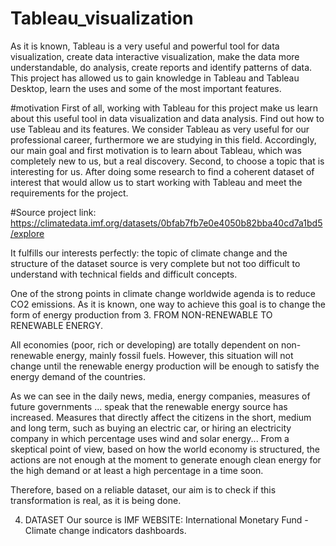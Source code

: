 # Tableau_visualization
As it is known, Tableau is a very useful and powerful tool for data visualization, create data interactive visualization, make the data more understandable, do analysis, create reports and identify patterns of data.
This project has allowed us to gain knowledge in Tableau and Tableau Desktop, learn the uses and some of the most important features. 

#motivation
First of all, working with Tableau for this project make us learn about this useful tool in data visualization and data analysis. Find out how to use Tableau and its features. We consider Tableau as very useful for our professional career, furthermore we are studying in this field. 
Accordingly, our main goal and first motivation is to learn about Tableau, which was completely new to us, but a real discovery.
Second, to choose a topic that is interesting for us. After doing some research to find a coherent dataset of interest that would allow us to start working with Tableau and meet the requirements for the project.

#Source project link:
https://climatedata.imf.org/datasets/0bfab7fb7e0e4050b82bba40cd7a1bd5/explore

It fulfills our interests perfectly: the topic of climate change and the structure of the dataset source is very complete but not too difficult to understand with technical fields and difficult concepts. 

One of the strong points in climate change worldwide agenda is to reduce CO2 emissions.
As it is known, one way to achieve this goal is to change the form of energy production from
3.  FROM NON-RENEWABLE TO RENEWABLE ENERGY. 

All economies (poor, rich or developing) are totally dependent on non-renewable energy, mainly fossil fuels. However, this situation will not change until the renewable energy production will be enough to satisfy the energy demand of the countries. 

As we can see in the daily news, media, energy companies, measures of future governments ... speak that the renewable energy source has increased. 
Measures that directly affect the citizens in the short, medium and long term, such as buying an electric car, or hiring an electricity company in which percentage uses wind and solar energy...
From a skeptical point of view, based on how the world economy is structured, the actions are not enough at the moment to generate enough clean energy for the high demand or at least a high percentage in a time soon.

 Therefore, based on a reliable dataset, our aim is to check if this transformation is real, as it is being done.


4.  DATASET
Our source is IMF WEBSITE: International Monetary Fund - Climate change indicators dashboards.

